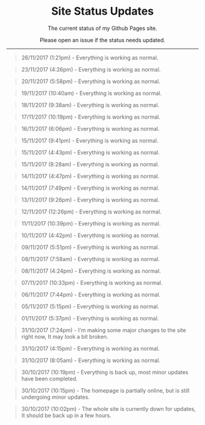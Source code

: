 <h1 align="center"> Site Status Updates </h1>
<p align="center"> The current status of my Github Pages site. </p>
<p align="center"> Please open an issue if the status needs updated. </p>

----

> 26/11/2017 (1:21pm) - Everything is working as normal.

> 23/11/2017 (4:26pm) - Everything is working as normal.

> 20/11/2017 (5:58pm) - Everything is working as normal.

> 19/11/2017 (10:40am) - Everything is working as normal.

> 18/11/2017 (9:38am) - Everything is working as normal.

> 17/11/2017 (10:19pm) - Everything is working as normal.

> 16/11/2017 (6:06pm) - Everything is working as normal.

> 15/11/2017 (9:41pm) - Everything is working as normal.

> 15/11/2017 (4:43pm) - Everything is working as normal.

> 15/11/2017 (8:28am) - Everything is working as normal.

> 14/11/2017 (4:47pm) - Everything is working as normal.

> 14/11/2017 (7:49pm) - Everything is working as normal.

> 13/11/2017 (9:26pm) - Everything is working as normal.

> 12/11/2017 (12:26pm) - Everything is working as normal.

> 11/11/2017 (10:39pm) - Everything is working as normal.

> 10/11/2017 (4:42pm) - Everything is working as normal.

> 09/11/2017 (5:51pm) - Everything is working as normal.

> 08/11/2017 (7:58am) - Everything is working as normal.

> 08/11/2017 (4:24pm) - Everything is working as normal.

> 07/11/2017 (10:33pm) - Everything is working as normal.

> 06/11/2017 (7:44pm) - Everything is working as normal.

> 05/11/2017 (5:15pm) - Everything is working as normal.

> 01/11/2017 (5:37pm) - Everything is working as normal.

> 31/10/2017 (7:24pm) - I'm making some major changes to the site right now, It may look a bit broken.

> 31/10/2017 (4:15pm) - Everything is working as normal.

> 31/10/2017 (8:05am) - Everything is working as normal.

> 30/10/2017 (10:19pm) - Everything is back up, most minor updates have been completed.

> 30/10/2017 (10:15pm) - The homepage is partially online, but is still undergoing minor updates.

> 30/10/2017 (10:02pm) - The whole site is currently down for updates, It should be back up in a few hours.
